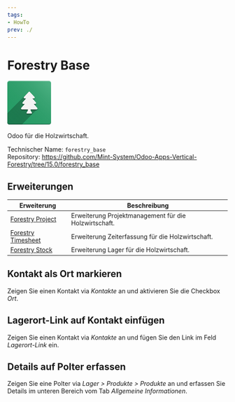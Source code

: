 ```yaml
---
tags:
- HowTo
prev: ./
---
```

# Forestry Base
![icons_odoo_forestry_base](assets/icons_odoo_forestry_base.png)

Odoo für die Holzwirtschaft.

Technischer Name: `forestry_base`\
Repository: <https://github.com/Mint-System/Odoo-Apps-Vertical-Forestry/tree/15.0/forestry_base>

## Erweiterungen

| Erweiterung                                   | Beschreibung                                          |
| --------------------------------------------- | ----------------------------------------------------- |
| [Forestry Project](Forestry%20Project.md)     | Erweiterung Projektmanagement für die Holzwirtschaft. |
| [Forestry Timesheet](Forestry%20Timesheet.md) | Erweiterung Zeiterfassung für die Holzwirtschaft.     |
| [Forestry Stock](Forestry%20Stock.md)         | Erweiterung Lager für die Holzwirtschaft.             |

## Kontakt als Ort markieren

Zeigen Sie einen Kontakt via *Kontakte* an und aktivieren Sie die Checkbox *Ort*.

## Lagerort-Link auf Kontakt einfügen

Zeigen Sie einen Kontakt via *Kontakte* an und fügen Sie den Link im Feld *Lagerort-Link* ein.

## Details auf Polter erfassen

Zeigen Sie eine Polter via *Lager > Produkte > Produkte* an und erfassen Sie Details im unteren Bereich vom Tab *Allgemeine Informationen*.